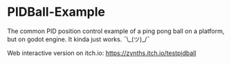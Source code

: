 # PIDBall-Example
The common PID position control example of a ping pong ball on a platform, but on godot engine.
It kinda just works. ¯\\_(ツ)\_/¯

Web interactive version on itch.io: https://zynths.itch.io/testpidball
